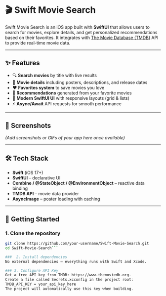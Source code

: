 # 🎬 Swift Movie Search  

Swift Movie Search is an iOS app built with **SwiftUI** that allows users to search for movies, explore details, and get personalized recommendations based on their favorites. It integrates with [The Movie Database (TMDB)](https://www.themoviedb.org/) API to provide real-time movie data.  

---

## ✨ Features  

- 🔍 **Search movies** by title with live results  
- 🎥 **Movie details** including posters, descriptions, and release dates  
- ❤️ **Favorites system** to save movies you love  
- 🤖 **Recommendations** generated from your favorite movies  
- 📱 **Modern SwiftUI UI** with responsive layouts (grid & lists)  
- ⚡ **Async/Await** API requests for smooth performance  

---

## 📸 Screenshots  

*(Add screenshots or GIFs of your app here once available)*  

---

## 🛠️ Tech Stack  

- **Swift** (iOS 17+)  
- **SwiftUI** – declarative UI  
- **Combine / @StateObject / @EnvironmentObject** – reactive data binding  
- **TMDB API** – movie data provider  
- **AsyncImage** – poster loading with caching  

---

## 🚀 Getting Started  

### 1. Clone the repository  
```bash
git clone https://github.com/your-username/Swift-Movie-Search.git
cd Swift-Movie-Search```

###  2. Install dependencies
No external dependencies – everything runs with Swift and Xcode.

### 3. Configure API Key
Get a free API key from TMDB: https://www.themoviedb.org.
Create a file called Secrets.xcconfig in the project root:
TMDB_API_KEY = your_api_key_here
The project will automatically use this key when building.

